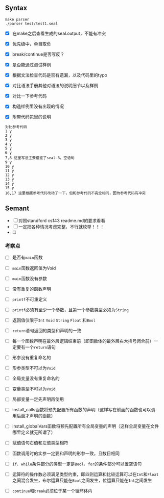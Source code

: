 ## Syntax
```
make parser
./parser test/test1.seal
```
- [x] 在make之后查看生成的seal.output，不能有冲突
- [x] 优先级中，单目取负
- [x] break/continue是否写反？
- [x] 是否能通过测试样例
- [x] 根据文法检查代码是否有遗漏，以及代码里的typo
- [x] 对比语法手册其他对语法的说明细节以及样例
- [x] 对比一下参考代码
- [x] 构造样例里没有出现的情况
- [x] 附带代码包里的说明

  
```
对比参考代码
1 y
2 y
3 y
4 y
5 y
6 y
7,8 这里写法主要借鉴了seal-3，空语句
9 y
10 y
11 y
12 y
13 y
14 y
15 y
16,17 这里根据参考代码改动了一下，但和参考代码不完全相同，因为参考代码有冲突
```

## Semant
- [ ] 对照standford cs143 readme.md的要求看看
- [ ] 一定把各种情况考虑完整，不行就枚举！！！
- [ ] 
### 考察点
* [ ] 是否有`main`函数
* [ ] `main`函数返回值为Void
* [ ] `main`函数没有参数
  
* [ ] 没有重复的函数声明
  
* [ ] `printf`不可重定义
* [ ] `printf`必须有至少一个参数，且第一个参数类型必须为`String`
  
* [ ] 返回值仅限于`Int` `Void` `String` `Float` 和`Bool`
* [ ] `return`语句返回的类型和声明的一致
* [ ] 每一个函数声明在最外层逻辑结束前（即函数体的最外层右大括号闭合前）一定要有一个`return`语句
  
* [ ] 形参没有重复命名的
* [ ] 形参类型不可以为`Void`
  
* [ ] 全局变量没有重复命名的
* [ ] 变量类型不可以为`Void`
* [ ] 局部变量一定先声明再使用
  
* [ ] install_calls函数将预先配置所有函数的声明（这样写在前面的函数也可以调用后面才声明的函数）
* [ ] install_globalVars函数将预先配置所有全局变量的声明（这样全局变量在文件哪里定义就无所谓了）
  
* [ ] 赋值语句右值和左值类型相符
* [ ] 函数调用时的实参一定要和声明的形参一致，且数目相同
* [ ] `if`、`while`条件部分的类型一定是`Bool`，`for`的条件部分可以置空语句
* [ ] 运算符的操作数必须满足类型约束，即四则运算和比较运算可以在`Int`和`Float`之间混合发生，布尔运算只能在`Bool`之间发生，位运算只能在`Int`之间发生
* [ ] `continue`和`break`必须位于某一个循环体内
